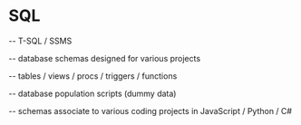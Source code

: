 # SQL

-- T-SQL / SSMS

-- database schemas designed for various projects

-- tables / views / procs / triggers / functions

-- database population scripts (dummy data)

-- schemas associate to various coding projects in JavaScript / Python / C# 